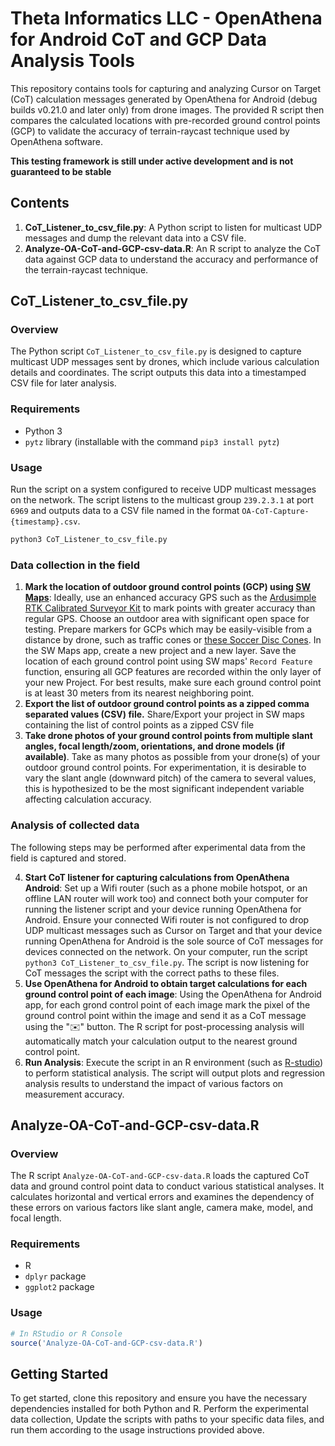 # Theta Informatics LLC - OpenAthena for Android CoT and GCP Data Analysis Tools

This repository contains tools for capturing and analyzing Cursor on Target (CoT) calculation messages generated by OpenAthena for Android (debug builds v0.21.0 and later only) from drone images. The provided R script then compares the calculated locations with pre-recorded ground control points (GCP) to validate the accuracy of terrain-raycast technique used by OpenAthena software.

**This testing framework is still under active development and is not guaranteed to be stable**


## Contents

1. **CoT_Listener_to_csv_file.py**: A Python script to listen for multicast UDP messages and dump the relevant data into a CSV file.
2. **Analyze-OA-CoT-and-GCP-csv-data.R**: An R script to analyze the CoT data against GCP data to understand the accuracy and performance of the terrain-raycast technique.

## CoT_Listener_to_csv_file.py

### Overview

The Python script `CoT_Listener_to_csv_file.py` is designed to capture multicast UDP messages sent by drones, which include various calculation details and coordinates. The script outputs this data into a timestamped CSV file for later analysis.

### Requirements

- Python 3
- `pytz` library (installable with the command `pip3 install pytz`)

### Usage

Run the script on a system configured to receive UDP multicast messages on the network. The script listens to the multicast group `239.2.3.1` at port `6969` and outputs data to a CSV file named in the format `OA-CoT-Capture-{timestamp}.csv`.

```bash
python3 CoT_Listener_to_csv_file.py
```


### Data collection in the field

1. **Mark the location of outdoor ground control points (GCP) using [SW Maps](http://swmaps.softwel.com.np/)**: Ideally, use an enhanced accuracy GPS such as the [Ardusimple RTK Calibrated Surveyor Kit](https://www.ardusimple.com/user-manual-rtk-calibrated-surveyor-kit/) to mark points with greater accuracy than regular GPS. Choose an outdoor area with significant open space for testing. Prepare markers for GCPs which may be easily-visible from a distance by drone, such as traffic cones or [these Soccer Disc Cones](https://www.amazon.com/dp/B095K6S53Y). In the SW Maps app, create a new project and a new layer. Save the location of each ground control point using SW maps' `Record Feature` function, ensuring all GCP features are recorded within the only layer of your new Project. For best results, make sure each ground control point is at least 30 meters from its nearest neighboring point.
2. **Export the list of outdoor ground control points as a zipped comma separated values (CSV) file.** Share/Export your project in SW maps containing the list of control points as a zipped CSV file
3. **Take drone photos of your ground control points from multiple slant angles, focal length/zoom, orientations, and drone models (if available)**. Take as many photos as possible from your drone(s) of your outdoor ground control points. For experimentation, it is desirable to vary the slant angle (downward pitch) of the camera to several values, this is hypothesized to be the most significant independent variable affecting calculation accuracy.

### Analysis of collected data

The following steps may be performed after experimental data from the field is captured and stored.

4. **Start CoT listener for capturing calculations from OpenAthena Android**: Set up a Wifi router (such as a phone mobile hotspot, or an offline LAN router will work too) and connect both your computer for running the listener script and your device running OpenAthena for Android. Ensure your connected Wifi router is not configured to drop UDP multicast messages such as Cursor on Target and that your device running OpenAthena for Android is the sole source of CoT messages for devices connected on the network. On your computer, run the script  `python3 CoT_Listener_to_csv_file.py`. The script is now listening for CoT messages the script with the correct paths to these files.
5. **Use OpenAthena for Android to obtain target calculations for each ground control point of each image**: Using the OpenAthena for Android app, for each grond control point of each image mark the pixel of the ground control point within the image and send it as a CoT message using the "✉️" button. The R script for post-processing analysis will automatically match your calculation output to the nearest ground control point.
6. **Run Analysis**: Execute the script in an R environment (such as [R-studio](https://posit.co/products/open-source/rstudio/))  to perform statistical analysis. The script will output plots and regression analysis results to understand the impact of various factors on measurement accuracy.

## Analyze-OA-CoT-and-GCP-csv-data.R

### Overview

The R script `Analyze-OA-CoT-and-GCP-csv-data.R` loads the captured CoT data and ground control point data to conduct various statistical analyses. It calculates horizontal and vertical errors and examines the dependency of these errors on various factors like slant angle, camera make, model, and focal length.

### Requirements

- R
- `dplyr` package
- `ggplot2` package

### Usage

```R
# In RStudio or R Console
source('Analyze-OA-CoT-and-GCP-csv-data.R')
```

## Getting Started

To get started, clone this repository and ensure you have the necessary dependencies installed for both Python and R. Perform the experimental data collection, Update the scripts with paths to your specific data files, and run them according to the usage instructions provided above.
